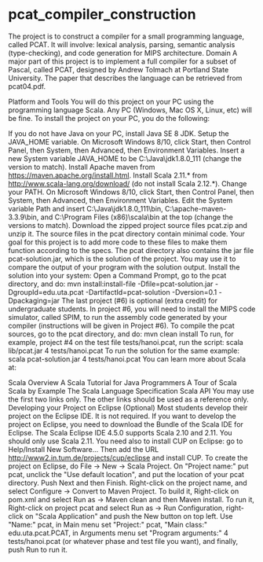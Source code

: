 # pcat_compiler_construction
 The project is to construct a compiler for a small programming language, called PCAT. It will involve: lexical analysis, parsing, semantic analysis (type-checking), and code generation for  MIPS architecture.
Domain
A major part of this project is to implement a full compiler for a subset of Pascal, called PCAT, designed by Andrew Tolmach at Portland State University. The paper that describes the language can be retrieved from pcat04.pdf.

Platform and Tools
You will do this project on your PC using the programming language Scala. Any PC (Windows, Mac OS X, Linux, etc) will be fine. To install the project on your PC, you do the following:

If you do not have Java on your PC, install Java SE 8 JDK.
Setup the JAVA_HOME variable. On Microsoft Windows 8/10, click Start, then Control Panel, then System, then Advanced, then Environment Variables. Insert a new System variable JAVA_HOME to be C:\Java\jdk1.8.0_111 (change the version to match).
Install Apache maven from https://maven.apache.org/install.html.
Install Scala 2.11.* from http://www.scala-lang.org/download/ (do not install Scala 2.12.*).
Change your PATH. On Microsoft Windows 8/10, click Start, then Control Panel, then System, then Advanced, then Environment Variables. Edit the System variable Path and insert C:\Java\jdk1.8.0_111\bin, C:\apache-maven-3.3.9\bin, and C:\Program Files (x86)\scala\bin at the top (change the versions to match).
Download the zipped project source files pcat.zip and unzip it. The source files in the pcat directory contain minimal code. Your goal for this project is to add more code to these files to make them function according to the specs. The pcat directory also contains the jar file pcat-solution.jar, which is the solution of the project. You may use it to compare the output of your program with the solution output.
Install the solution into your system: Open a Command Prompt, go to the pcat directory, and do:
mvn install:install-file -Dfile=pcat-solution.jar -DgroupId=edu.uta.pcat -DartifactId=pcat-solution -Dversion=0.1 -Dpackaging=jar
The last project (#6) is optional (extra credit) for undergraduate students. In project #6, you will need to install the MIPS code simulator, called SPIM, to run the assembly code generated by your compiler (instructions will be given in Project #6).
To compile the pcat sources, go to the pcat directory, and do:
mvn clean install
To run, for example, project #4 on the test file tests/hanoi.pcat, run the script:
scala lib/pcat.jar 4 tests/hanoi.pcat
To run the solution for the same example:
scala pcat-solution.jar 4 tests/hanoi.pcat
You can learn more about Scala at:

Scala Overview
A Scala Tutorial for Java Programmers
A Tour of Scala
Scala by Example
The Scala Language Specification
Scala API
You may use the first two links only. The other links should be used as a reference only.
Developing your Project on Eclipse (Optional)
Most students develop their project on the Eclipse IDE. It is not required. If you want to develop the project on Eclipse, you need to download the Bundle of the Scala IDE for Eclipse. The Scala Eclipse IDE 4.5.0 supports Scala 2.10 and 2.11. You should only use Scala 2.11. You need also to install CUP on Eclipse: go to Help/Install New Software... Then add the URL http://www2.in.tum.de/projects/cup/eclipse and install CUP. To create the project on Eclipse, do File → New → Scala Project. On "Project name:" put pcat, unclick the "Use default location", and put the location of your pcat directory. Push Next and then Finish. Right-click on the project name, and select Configure → Convert to Maven Project. To build it, Right-click on pom.xml and select Run as → Maven clean and then Maven install. To run it, Right-click on project pcat and select Run as → Run Configuration, right-click on "Scala Application" and push the New button on top left. Use "Name:" pcat, in Main menu set "Project:" pcat, "Main class:" edu.uta.pcat.PCAT, in Arguments menu set "Program arguments:" 4 tests/hanoi.pcat (or whatever phase and test file you want), and finally, push Run to run it.

